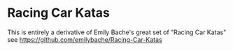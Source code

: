 Racing Car Katas
=================

This is entirely a derivative of Emily Bache's great set of "Racing Car Katas"
see https://github.com/emilybache/Racing-Car-Katas
